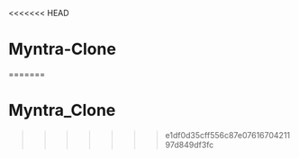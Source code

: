 <<<<<<< HEAD
# Myntra-Clone
=======
# Myntra_Clone
>>>>>>> e1df0d35cff556c87e0761670421197d849df3fc
